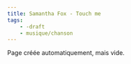 ```yaml
---
title: Samantha Fox - Touch me
tags:
    - -draft
    - musique/chanson
---
```


Page créée automatiquement, mais vide.
